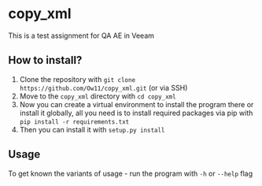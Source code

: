 # copy_xml
This is a test assignment for QA AE in Veeam

## How to install?

1. Clone the repository with `git clone https://github.com/Ow11/copy_xml.git` (or via SSH)
2. Move to the `copy_xml` directory with `cd copy_xml`
3. Now you can create a virtual environment to install the program there or install it globally, all you need is to install required packages via pip with `pip install -r requirements.txt`
4. Then you can install it with `setup.py install`

## Usage

To get known the variants of usage - run the program with `-h` or `--help` flag
